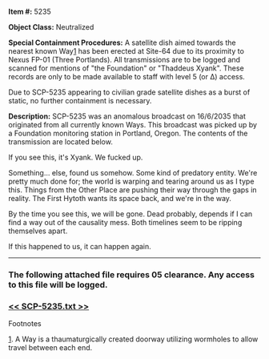 **Item #:** 5235

**Object Class:** Neutralized

**Special Containment Procedures:** A satellite dish aimed towards the nearest known Way[1](javascript:;) has been erected at Site-64 due to its proximity to Nexus FP-01 (Three Portlands). All transmissions are to be logged and scanned for mentions of "the Foundation" or "Thaddeus Xyank". These records are only to be made available to staff with level 5 (or Δ) access.

Due to SCP-5235 appearing to civilian grade satellite dishes as a burst of static, no further containment is necessary.

**Description:** SCP-5235 was an anomalous broadcast on 16/6/2035 that originated from all currently known Ways. This broadcast was picked up by a Foundation monitoring station in Portland, Oregon. The contents of the transmission are located below.

If you see this, it's Xyank. We fucked up.

Something… else, found us somehow. Some kind of predatory entity. We're pretty much done for; the world is warping and tearing around us as I type this. Things from the Other Place are pushing their way through the gaps in reality. The First Hytoth wants its space back, and we're in the way.

By the time you see this, we will be gone. Dead probably, depends if I can find a way out of the causality mess. Both timelines seem to be ripping themselves apart.

If this happened to us, it can happen again.

  

* * *

### The following attached file requires 05 clearance. Any access to this file will be logged.

### [<< SCP-5235.txt >>](http://www.scp-wiki.net/scp-5235/offset/1)

Footnotes

[1](javascript:;). A Way is a thaumaturgically created doorway utilizing wormholes to allow travel between each end.